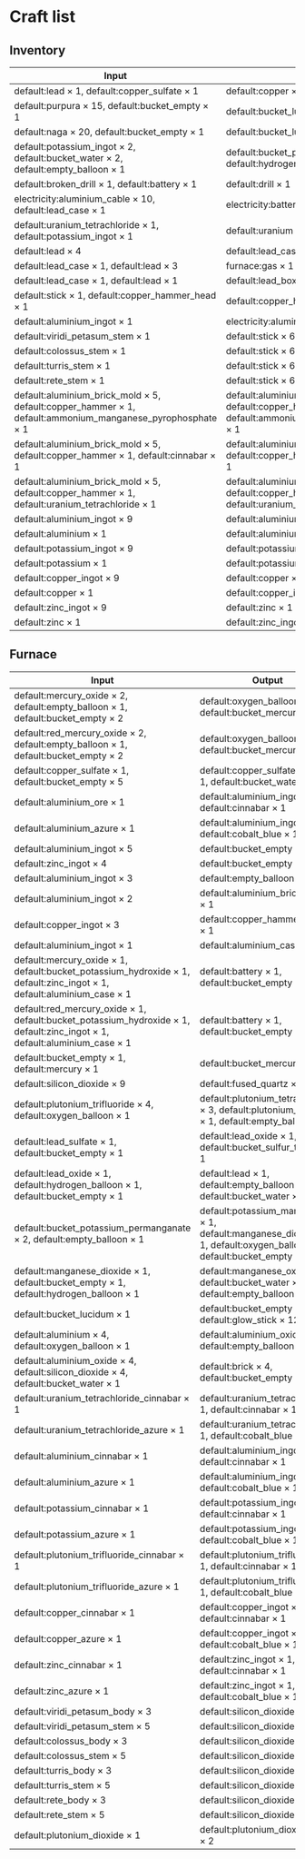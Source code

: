 # Craft list
## Inventory
| Input | Output |
| ----- | ------ |
|default:lead × 1, default:copper_sulfate × 1|default:copper × 1, default:lead_sulfate × 1|
|default:purpura × 15, default:bucket_empty × 1|default:bucket_lucidum × 1|
|default:naga × 20, default:bucket_empty × 1|default:bucket_lucidum × 1|
|default:potassium_ingot × 2, default:bucket_water × 2, default:empty_balloon × 1|default:bucket_potassium_hydroxide × 2, default:hydrogen_balloon × 2|
|default:broken_drill × 1, default:battery × 1|default:drill × 1|
|electricity:aluminium_cable × 10, default:lead_case × 1|electricity:battery_box × 1|
|default:uranium_tetrachloride × 1, default:potassium_ingot × 1|default:uranium × 1, default:potassium_chloride × 4|
|default:lead × 4|default:lead_case × 1|
|default:lead_case × 1, default:lead × 3|furnace:gas × 1|
|default:lead_case × 1, default:lead × 1|default:lead_box × 1|
|default:stick × 1, default:copper_hammer_head × 1|default:copper_hammer × 1|
|default:aluminium_ingot × 1|electricity:aluminium_cable × 15|
|default:viridi_petasum_stem × 1|default:stick × 6|
|default:colossus_stem × 1|default:stick × 6|
|default:turris_stem × 1|default:stick × 6|
|default:rete_stem × 1|default:stick × 6|
|default:aluminium_brick_mold × 5, default:copper_hammer × 1, default:ammonium_manganese_pyrophosphate × 1|default:aluminium_brick_mold × 5, default:copper_hammer × 1, default:ammonium_manganese_pyrophosphate_brick × 1|
|default:aluminium_brick_mold × 5, default:copper_hammer × 1, default:cinnabar × 1|default:aluminium_brick_mold × 5, default:copper_hammer × 1, default:cinnabar_brick × 1|
|default:aluminium_brick_mold × 5, default:copper_hammer × 1, default:uranium_tetrachloride × 1|default:aluminium_brick_mold × 5, default:copper_hammer × 1, default:uranium_tetrachloride_brick × 1|
|default:aluminium_ingot × 9|default:aluminium × 1|
|default:aluminium × 1|default:aluminium_ingot × 9|
|default:potassium_ingot × 9|default:potassium × 1|
|default:potassium × 1|default:potassium_ingot × 9|
|default:copper_ingot × 9|default:copper × 1|
|default:copper × 1|default:copper_ingot × 9|
|default:zinc_ingot × 9|default:zinc × 1|
|default:zinc × 1|default:zinc_ingot × 9|

## Furnace
| Input | Output |
| ----- | ------ |
|default:mercury_oxide × 2, default:empty_balloon × 1, default:bucket_empty × 2|default:oxygen_balloon × 1, default:bucket_mercury × 2|
|default:red_mercury_oxide × 2, default:empty_balloon × 1, default:bucket_empty × 2|default:oxygen_balloon × 1, default:bucket_mercury × 2|
|default:copper_sulfate × 1, default:bucket_empty × 5|default:copper_sulfate_pure × 1, default:bucket_water × 5|
|default:aluminium_ore × 1|default:aluminium_ingot × 1, default:cinnabar × 1|
|default:aluminium_azure × 1|default:aluminium_ingot × 1, default:cobalt_blue × 1|
|default:aluminium_ingot × 5|default:bucket_empty × 1|
|default:zinc_ingot × 4|default:bucket_empty × 1|
|default:aluminium_ingot × 3|default:empty_balloon × 1|
|default:aluminium_ingot × 2|default:aluminium_brick_mold × 1|
|default:copper_ingot × 3|default:copper_hammer_head × 1|
|default:aluminium_ingot × 1|default:aluminium_case × 1|
|default:mercury_oxide × 1, default:bucket_potassium_hydroxide × 1, default:zinc_ingot × 1, default:aluminium_case × 1|default:battery × 1, default:bucket_empty × 1|
|default:red_mercury_oxide × 1, default:bucket_potassium_hydroxide × 1, default:zinc_ingot × 1, default:aluminium_case × 1|default:battery × 1, default:bucket_empty × 1|
|default:bucket_empty × 1, default:mercury × 1|default:bucket_mercury × 1|
|default:silicon_dioxide × 9|default:fused_quartz × 1|
|default:plutonium_trifluoride × 4, default:oxygen_balloon × 1|default:plutonium_tetrafluoride × 3, default:plutonium_dioxide × 1, default:empty_balloon × 1|
|default:lead_sulfate × 1, default:bucket_empty × 1|default:lead_oxide × 1, default:bucket_sulfur_trioxide × 1|
|default:lead_oxide × 1, default:hydrogen_balloon × 1, default:bucket_empty × 1|default:lead × 1, default:empty_balloon × 1, default:bucket_water × 1|
|default:bucket_potassium_permanganate × 2, default:empty_balloon × 1|default:potassium_manganate × 1, default:manganese_dioxide × 1, default:oxygen_balloon × 1, default:bucket_empty × 1|
|default:manganese_dioxide × 1, default:bucket_empty × 1, default:hydrogen_balloon × 1|default:manganese_oxide × 1, default:bucket_water × 1, default:empty_balloon × 1|
|default:bucket_lucidum × 1|default:bucket_empty × 1, default:glow_stick × 12|
|default:aluminium × 4, default:oxygen_balloon × 1|default:aluminium_oxide × 2, default:empty_balloon × 1|
|default:aluminium_oxide × 4, default:silicon_dioxide × 4, default:bucket_water × 1|default:brick × 4, default:bucket_empty × 1|
|default:uranium_tetrachloride_cinnabar × 1|default:uranium_tetrachloride × 1, default:cinnabar × 1|
|default:uranium_tetrachloride_azure × 1|default:uranium_tetrachloride × 1, default:cobalt_blue × 1|
|default:aluminium_cinnabar × 1|default:aluminium_ingot × 1, default:cinnabar × 1|
|default:aluminium_azure × 1|default:aluminium_ingot × 1, default:cobalt_blue × 1|
|default:potassium_cinnabar × 1|default:potassium_ingot × 1, default:cinnabar × 1|
|default:potassium_azure × 1|default:potassium_ingot × 1, default:cobalt_blue × 1|
|default:plutonium_trifluoride_cinnabar × 1|default:plutonium_trifluoride × 1, default:cinnabar × 1|
|default:plutonium_trifluoride_azure × 1|default:plutonium_trifluoride × 1, default:cobalt_blue × 1|
|default:copper_cinnabar × 1|default:copper_ingot × 1, default:cinnabar × 1|
|default:copper_azure × 1|default:copper_ingot × 1, default:cobalt_blue × 1|
|default:zinc_cinnabar × 1|default:zinc_ingot × 1, default:cinnabar × 1|
|default:zinc_azure × 1|default:zinc_ingot × 1, default:cobalt_blue × 1|
|default:viridi_petasum_body × 3|default:silicon_dioxide × 1|
|default:viridi_petasum_stem × 5|default:silicon_dioxide × 1|
|default:colossus_body × 3|default:silicon_dioxide × 1|
|default:colossus_stem × 5|default:silicon_dioxide × 1|
|default:turris_body × 3|default:silicon_dioxide × 1|
|default:turris_stem × 5|default:silicon_dioxide × 1|
|default:rete_body × 3|default:silicon_dioxide × 1|
|default:rete_stem × 5|default:silicon_dioxide × 1|
|default:plutonium_dioxide × 1|default:plutonium_dioxide_brick × 2|

